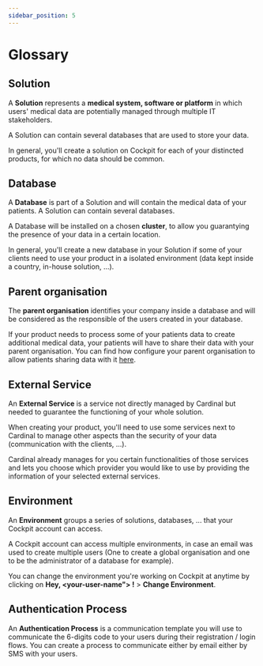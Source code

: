 ```yaml
---
sidebar_position: 5
---
```


# Glossary

## Solution
A **Solution** represents a **medical system, software or platform** in which users' medical data are potentially managed through multiple IT stakeholders. 

A Solution can contain several databases that are used to store your data. 

In general, you'll create a solution on Cockpit for each of your distincted products, for which no data should be common. 

## Database
A **Database** is part of a Solution and will contain the medical data of your patients. A Solution can contain several databases. 

A Database will be installed on a chosen **cluster**, to allow you guarantying the presence of your data in a certain location. 

In general, you'll create a new database in your Solution if some of your clients need to use your product in a isolated environment (data kept inside a country, in-house solution, ...). 

## Parent organisation
The **parent organisation** identifies your company inside a database and will be considered as the responsible of the users created in your database.

If your product needs to process some of your patients data to create additional medical data, your patients will have to share their data with your parent organisation. 
You can find how configure your parent organisation to allow patients sharing data with it [here](../ehr-lite-sdk/quick-start#optional-configure-your-parent-organization-to-allow-patients-to-share-data-with-it). 

## External Service
An **External Service** is a service not directly managed by Cardinal but needed to guarantee the functioning of your whole solution. 

When creating your product, you'll need to use some services next to Cardinal to manage other aspects than the security of your data (communication with the clients, ...). 

Cardinal already manages for you certain functionalities of those services and lets you choose which provider you would like to use by providing the information of your selected external services. 

## Environment
An **Environment** groups a series of solutions, databases, ... that your Cockpit account can access. 

A Cockpit account can access multiple environments, in case an email was used to create multiple users (One to create a global organisation and one to be the administrator of a database for example). 

You can change the environment you're working on Cockpit at anytime by clicking on **Hey, <your-user-name"> !** \> **Change Environment**. 

## Authentication Process
An **Authentication Process** is a communication template you will use to communicate the 6-digits code to your users during their registration / login flows. You can create a process to communicate either by email either by SMS with your users. 
